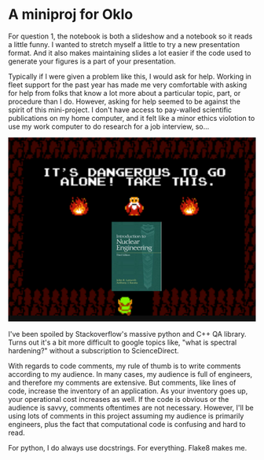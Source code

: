 # A miniproj for Oklo 

For question 1, the notebook is both a slideshow and a notebook so it reads a little funny.
I wanted to stretch myself a little to try a new presentation format.
And it also makes maintaining slides a lot easier if the code used to
generate your figures is a part of your presentation.

Typically if I were given a problem like this, I would ask for help. Working in
fleet support for the past year has made me very comfortable with asking for help
from folks that know a lot more about a particular topic, part, or procedure than I do.
However, asking for help seemed to be against the spirit of this mini-project.
I don't have access to pay-walled scientific publications on my home computer, and it felt like
a minor ethics violotion to use my work computer to do research for a job
interview, so...

![image](img/lamarsh.png)

I've been spoiled by Stackoverflow's massive python and C++ QA library. Turns out it's
a bit more difficult to google topics like, "what is spectral hardening?" without a
subscription to ScienceDirect.

With regards to code comments, my rule of thumb is to write comments according to my audience.
In many cases, my audience is full of engineers, and therefore my comments
are extensive. But comments, like lines of code, increase the inventory
of an application. As your inventory goes up, your operational cost
increases as well.
If the code is obvious or the audience is
savvy, comments oftentimes are not necessary. However, I'll be using
lots of comments in this project assuming my audience is primarily engineers,
plus the fact that computational code is confusing and hard to read.

For python, I do always use docstrings. For everything. Flake8 makes me.
